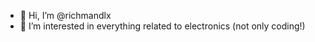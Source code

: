 - 👋 Hi, I’m @richmandlx
- 👀 I’m interested in everything related to electronics (not only coding!)

<!---
richmandlx/richmandlx is a ✨ special ✨ repository because its `README.md` (this file) appears on your GitHub profile.
You can click the Preview link to take a look at your changes.
--->
